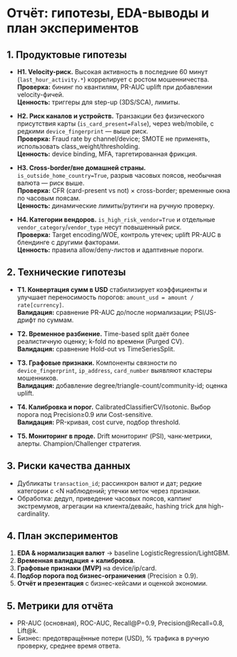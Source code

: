 # Отчёт: гипотезы, EDA-выводы и план экспериментов

## 1. Продуктовые гипотезы
- **H1. Velocity-риск.** Высокая активность в последние 60 минут (`last_hour_activity.*`) коррелирует с ростом мошенничества.  
  **Проверка:** бининг по квантилям, PR-AUC uplift при добавлении velocity-фичей.  
  **Ценность:** триггеры для step-up (3DS/SCA), лимиты.

- **H2. Риск каналов и устройств.** Транзакции без физического присутствия карты (`is_card_present=False`), через web/mobile, с редкими `device_fingerprint` — выше риск.  
  **Проверка:** Fraud rate by channel/device; SMOTE не применять, использовать class_weight/thresholding.  
  **Ценность:** device binding, MFA, таргетированная фрикция.

- **H3. Cross-border/вне домашней страны.** `is_outside_home_country=True`, разрыв часовых поясов, необычная валюта — риск выше.  
  **Проверка:** CFR (card-present vs not) × cross-border; временные окна по часовым поясам.  
  **Ценность:** динамические лимиты/рутинги на ручную проверку.

- **H4. Категории вендоров.** `is_high_risk_vendor=True` и отдельные `vendor_category`/`vendor_type` несут повышенный риск.  
  **Проверка:** Target encoding/WOE, контроль утечек; uplift PR-AUC в блендинге с другими факторами.  
  **Ценность:** правила allow/deny-листов и адаптивные пороги.

## 2. Технические гипотезы
- **T1. Конвертация сумм в USD** стабилизирует коэффициенты и улучшает переносимость порогов: `amount_usd = amount / rate[currency]`.  
  **Валидация:** сравнение PR-AUC до/после нормализации; PSI/JS-дрифт по суммам.

- **T2. Временное разбиение.** Time-based split даёт более реалистичную оценку; k-fold по времени (Purged CV).  
  **Валидация:** сравнение Hold-out vs TimeSeriesSplit.

- **T3. Графовые признаки.** Компоненты связности по `device_fingerprint`, `ip_address`, `card_number` выявляют кластеры мошенников.  
  **Валидация:** добавление degree/triangle-count/community-id; оценка uplift.

- **T4. Калибровка и порог.** CalibratedClassifierCV/Isotonic. Выбор порога под Precision≥0.9 или Cost-sensitive.  
  **Валидация:** PR-кривая, cost curve, подбор threshold.

- **T5. Мониторинг в проде.** Drift мониторинг (PSI), чанк-метрики, алерты. Champion/Challenger стратегия.

## 3. Риски качества данных
- Дубликаты `transaction_id`; рассинхрон валют и дат; редкие категории с <N наблюдений; утечки меток через признаки.
- Обработка: дедуп, приведение часовых поясов, каппинг экстремумов, агрегации на клиента/девайс, hashing trick для high-cardinality.

## 4. План экспериментов
1. **EDA & нормализация валют** → baseline LogisticRegression/LightGBM.  
2. **Временная валидация + калибровка**.  
3. **Графовые признаки (MVP)** на device/ip/card.  
4. **Подбор порога под бизнес-ограничения** (Precision ≥ 0.9).  
5. **Отчёт и презентация** с бизнес-кейсами и оценкой экономии.

## 5. Метрики для отчёта
- PR-AUC (основная), ROC-AUC, Recall@P=0.9, Precision@Recall=0.8, Lift@k.  
- Бизнес: предотвращённые потери (USD), % трафика в ручную проверку, среднее время ответа.